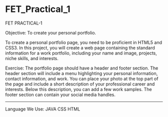 # FET_Practical_1
FET PRACTICAL-1

Objective: To create your personal portfolio.

To create a personal portfolio page, you need to be proficient in HTML5 and CSS3. In this
project, you will create a web page containing the standard information for a work portfolio,
including your name and image, projects, niche skills, and interests.

Exercise:
The portfolio page should have a header and footer section. The header section will include a
menu highlighting your personal information, contact information, and work. You can place your
photo at the top part of the page and include a short description of your professional career and
interests. Below this description, you can add a few work samples. The footer section can
contain your social media handles.

-------------------------------------------------------------------------------------------------------------------------------------------------------------------------
Language We Use:
JAVA
CSS
HTML
